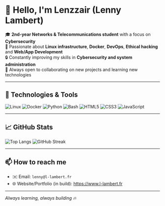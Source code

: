 # 👋 Hello, I'm Lenzzair (Lenny Lambert)

🎓 **2nd-year Networks & Telecommunications student** with a focus on **Cybersecurity**  
🐧 Passionate about **Linux infrastructure**, **Docker**, **DevOps**, **Ethical hacking** and **Web/App Development**  
🔒 Constantly improving my skills in **Cybersecurity and system administration**  
🚀 Always open to collaborating on new projects and learning new technologies  

---

## 🔧 Technologies & Tools
![Linux](https://img.shields.io/badge/Linux-FCC624?style=for-the-badge&logo=linux&logoColor=black)
![Docker](https://img.shields.io/badge/Docker-2496ED?style=for-the-badge&logo=docker&logoColor=white)
![Python](https://img.shields.io/badge/Python-3670A0?style=for-the-badge&logo=python&logoColor=white)
![Bash](https://img.shields.io/badge/Bash-4EAA25?style=for-the-badge&logo=gnubash&logoColor=white)
![HTML5](https://img.shields.io/badge/HTML5-E34F26?style=for-the-badge&logo=html5&logoColor=white)
![CSS3](https://img.shields.io/badge/CSS3-1572B6?style=for-the-badge&logo=css3&logoColor=white)
![JavaScript](https://img.shields.io/badge/JavaScript-F7DF1E?style=for-the-badge&logo=javascript&logoColor=black)

---

## 📈 GitHub Stats
![Top Langs](https://github-readme-stats.vercel.app/api/top-langs/?username=lenzzair&layout=compact&theme=radical)
![GitHub Streak](https://streak-stats.demolab.com?user=lenzzair&theme=radical)



---

## 📫 How to reach me
- ✉️ Email: `lenny@l-lambert.fr`
- 🌐 Website/Portfolio (in build): https://www.l-lambert.fr

---

*Always learning, always building 🔥*

